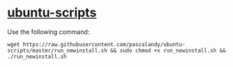 # [ubuntu-scripts](https://github.com/pascalandy/ubuntu-scripts)

Use the following command:

```
wget https://raw.githubusercontent.com/pascalandy/ubuntu-scripts/master/run_newinstall.sh && sudo chmod +x run_newinstall.sh && ./run_newinstall.sh
```
